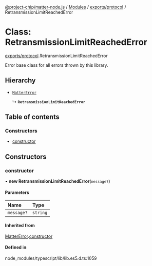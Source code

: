 [@project-chip/matter-node.js](../README.md) / [Modules](../modules.md) / [exports/protocol](../modules/exports_protocol.md) / RetransmissionLimitReachedError

# Class: RetransmissionLimitReachedError

[exports/protocol](../modules/exports_protocol.md).RetransmissionLimitReachedError

Error base class for all errors thrown by this library.

## Hierarchy

- [`MatterError`](exports_common.MatterError.md)

  ↳ **`RetransmissionLimitReachedError`**

## Table of contents

### Constructors

- [constructor](exports_protocol.RetransmissionLimitReachedError.md#constructor)

## Constructors

### constructor

• **new RetransmissionLimitReachedError**(`message?`)

#### Parameters

| Name | Type |
| :------ | :------ |
| `message?` | `string` |

#### Inherited from

[MatterError](exports_common.MatterError.md).[constructor](exports_common.MatterError.md#constructor)

#### Defined in

node_modules/typescript/lib/lib.es5.d.ts:1059
